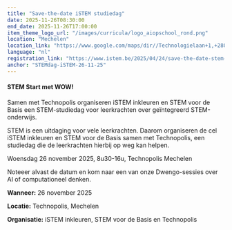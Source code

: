 ```yaml
---
title: "Save-the-date iSTEM studiedag"
date: 2025-11-26T08:30:00
end_date: 2025-11-26T17:00:00
item_theme_logo_url: "/images/curricula/logo_aiopschool_rond.png"
location: "Mechelen"
location_link: "https://www.google.com/maps/dir//Technologielaan+1,+2800+Mechelen/@51.0018261,4.3876861,12z/data=!4m8!4m7!1m0!1m5!1m1!1s0x47c3e670f29e608b:0xb3c2de22448af882!2m2!1d4.4700864!2d51.0018551?entry=ttu&g_ep=EgoyMDI1MDUwNy4wIKXMDSoASAFQAw%3D%3D"
language: "nl"
registration_link: "https://www.istem.be/2025/04/24/save-the-date-stem-dag-2025/"
anchor: "STEMdag-iSTEM-26-11-25"
---
```

#### STEM Start met WOW!
Samen met Technopolis organiseren iSTEM inkleuren en STEM voor de Basis een STEM-studiedag voor leerkrachten over geïntegreerd STEM-onderwijs. <br>

STEM is een uitdaging voor vele leerkrachten. Daarom organiseren de cel iSTEM inkleuren en STEM voor de Basis samen met Technopolis,  een studiedag die de leerkrachten hierbij op weg kan helpen. 

Woensdag 26 november 2025, 8u30-16u, Technopolis Mechelen

Noteeer alvast de datum en kom naar een van onze Dwengo-sessies over AI of computationeel denken. 

**Wanneer:** 26 november 2025

**Locatie:** Technopolis, Mechelen

**Organisatie:** iSTEM inkleuren, STEM voor de Basis en Technopolis

